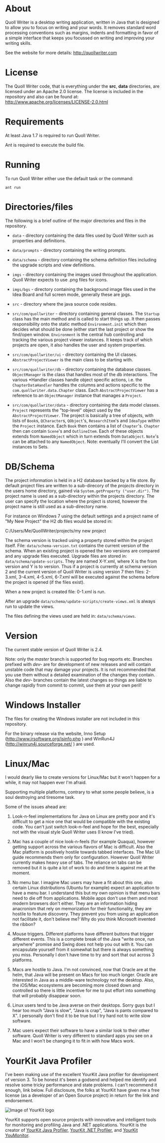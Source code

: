 About
=====

Quoll Writer is a desktop writing application, written in Java that is designed to allow you to focus on writing and your words.
It removes standard word processing conventions such as margins, indents and formatting in favor of a simple interface that keeps
you focussed on writing and improving your writing skills.

See the website for more details: http://quollwriter.com


License
=======

The Quoll Writer code, that is everything under the **src**, **data** directories, are licensed under an Apache 2.0 license.
The license is included in the repository and also can be found at: http://www.apache.org/licenses/LICENSE-2.0.html


Requirements
============

At least Java 1.7 is required to run Quoll Writer.

Ant is required to execute the build file.  


Running
=======

To run Quoll Writer either use the default task or the command:

    ant run


Directories/files
=================

The following is a brief outline of the major directories and files in the repository.

* `data` - directory containing the data files used by Quoll Writer such as properties and definitions.

* `data/prompts` - directory containing the writing prompts.

* `data/schema` - directory containing the schema definition files including the upgrade scripts and view definitions.

* `imgs` - directory containing the images used throughout the application.  Quoll Writer expects to use .png files for icons.

* `imgs/bgs` - directory containing the background image files used in the Idea Board and full screen mode, generally these are jpgs.

* `src` - directory where the java source code resides.

* `src/com/quollwriter` - directory containing general classes.  The `Startup` class has the main method and is called to start things up.
It then passes responsibility onto the static method `Environment.init` which then decides what should be done (either start the last project
or show the find/open window.  `Environment` is the central hub controlling and tracking the various project viewer instances.  It keeps
track of which projects are open, it also handles the user and system properties.

* `src/com/quollwriter/ui` - directory containing the UI classes.  `AbstractProjectViewer` is the main class to be starting with.

* `src/com/quollwriter/db` - directory containing the database classes.  `ObjectManager` is the class that handles most of the db
interactions.  The various \*Handler classes handle object specific actions, i.e. the `ChapterDataHandler` handles the columns and actions
specific to the `com.quollwriter.data.Chapter` class.  Each `AbstractProjectViewer` has a reference to an `ObjectManager` instance that
manages a `Project`.

* `src/com/quollwriter/data` - directory containing the data model classes.  `Project` represents the "top-level" object used by the
`AbstractProjectViewer`.  The project is basically a tree of objects, with lists of `Book`s, `QCharacter`s, `QObject`'s, `ResearchItem`'s and
`IdeaType` within the `Project` instance.  Each `Book` then contains a list of `Chapter`'s.  `Chapter` then can contain `Scene`'s and `OutlineItem`.
Each of these objects extends from `NamedObject` which in turn extends from `DataObject`.  `Note`'s can be attached to any `NamedObject`.
Note: eventually I'll convert the List instances to Sets.


DB/Schema
=========

The project information is held in a H2 database backed by a file store.  By default project files are written to a sub-direcory of the
*projects* directory in the users home directory, gained via `System.getProperty ("user.dir")`.  The project name is used as a sub-directory
within the projects directory.  The user can specify the location where the project is stored, however the project name is still
used as a sub-directory name.

For instance on Windows 7 using the default settings and a project name of "My New Project" the H2 db files would be stored in:

C:/Users/Me/QuollWriter/projects/my new project

The schema version is tracked using a property stored within the project itself.  File: `data/schema-version.txt` contains the
current version of the schema.  When an existing project is opened the two versions are compared and any upgrade files executed.
Upgrade files are stored in: `data/schema/update-scripts`.  They are named X-Y.xml, where X is the from version and Y is to version.
Thus if a project is currently at schema version 2 and the current version of Quoll Writer is using version 7 then files: 2-3.xml,
3-4.xml, 4-5.xml, 6-7.xml will be executed against the schema before the project is opened (if the files exist).

When a new project is created file: 0-1.xml is run.

After an upgrade `data/schema/update-scripts/create-views.xml` is always run to update the views.

The files defining the views used are held in: `data/schema/views`.

Version
=======

The current stable version of Quoll Writer is 2.4.

Note: only the *master* branch is supported for bug reports etc.  Branches prefixed with *dev-* are for development of new releases
and will contain unstable code that may damage your projects.  It is not recommended that you use them without a detailed examination
of the changes they contain.  Also the *dev-* branches contain the latest changes so things are liable to change rapidly from
commit to commit, use them at your own peril!

Windows Installer
=================

The files for creating the Windows installer are not included in this repository.  

For the binary release via the website, Inno Setup (http://www.jrsoftware.org/isinfo.php ) and WinRun4J (http://winrun4j.sourceforge.net/ )
are used.


Linux/Mac
=========

I would dearly like to create versions for Linux/Mac but it won't happen for a while, it may not happen ever I'm afraid.

Supporting multiple platforms, contrary to what some people believe, is a soul destroying and tiresome task.

Some of the issues ahead are:

1. Look-n-feel implementations for Java on Linux are pretty poor and it's difficult to get a nice one that would be compatible with the
existing code.  You can't just switch look-n-feel and hope for the best, especially not with the visual style Quoll Writer uses (I know
I've tried).

2. Mac has a couple of nice look-n-feels (for example Quaqua), however getting support across the various flavors of Mac is difficult.  Also the Mac platform
is positively hostile towards tabbed interfaces.  The Mac UI guide recommends them only for configuration.  However Quoll Writer
currently makes heavy use of tabs.  The reliance on tabs can be removed but it is quite a lot of work to do and time is against me
at the moment.

3. No menu bar.  I imagine Mac users may have a fit about this one, also certain Linux distributions (Ubuntu for example) expect
an application to have a menu bar.  I understand this but my own opinion is that menu bars need to die off from applications.  Mobile
apps don't use them and most modern browsers don't either.  They are an information hiding anacronism that rely on memorization for
their functionality, they are hostile to feature discovery.  They prevent you from using an application not facilitate it, don't believe me?  Why do you think Microsoft invented
the ribbon?

4. Mouse triggers.  Different platforms have different buttons that trigger different events.  This is a complete break of the Java
"write once, run anywhere" promise and Swing does not help you out with it.  You can encapsulate yourself from it somewhat but there
is always something you miss.  Personally I don't have time to try and sort that out across 3 platforms.

5. Macs are hostile to Java.  I'm not convinced, now that Oracle are at the helm, that Java will be present on Macs for too much longer.
Oracle are interested in Java as a middle-ware technology not the desktop.  Also, the iOS/Mac ecosystems are becoming more closed
down and controlled so there is little incentive for me to put effort into something that will probably disappear soon.

6. Linux users tend to be Java averse on their desktops.  Sorry guys but I hear too much "Java is slow", "Java is crap", "Java is pants compared to X".
I personally don't find it to be true but I try hard not to write slow software.

7. Mac users expect their software to have a similar look to their other software.  Quoll Writer is very different to standard apps
you see on a Mac and I won't be changing it to fit in with how Macs work.

YourKit Java Profiler
=====================

I've been making use of the excellent YourKit Java profiler for development of version 3.  To be honest it's been a godsend and helped me identify and resolve some tricky performance and state problems.  I can't recommend it enough, link below.  Full disclosure, the folks at YourKit have given me a free license (as a developer of an Open Source project) in return for the link and endorsement.

![Image of YourKit logo](https://www.yourkit.com/images/yklogo.png)

YourKit supports open source projects with innovative and intelligent tools for monitoring and profiling Java and .NET applications.
YourKit is the creator of <a href="https://www.yourkit.com/java/profiler/">YourKit Java Profiler</a>, <a href="https://www.yourkit.com/.net/profiler/">YourKit .NET Profiler</a>, and <a href="https://www.yourkit.com/youmonitor/">YourKit YouMonitor</a>.



